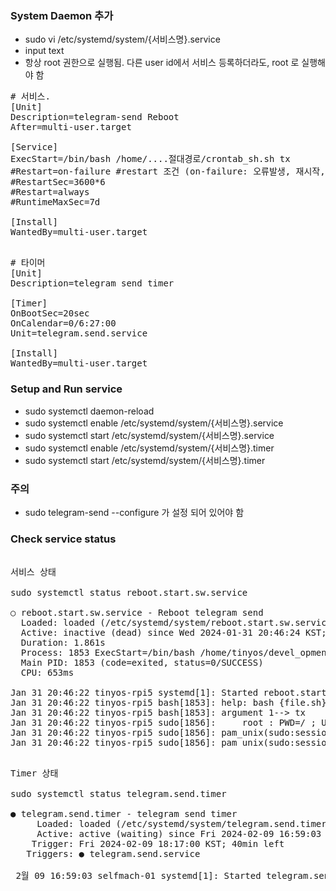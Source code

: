 
### System Daemon 추가 
- sudo vi /etc/systemd/system/{서비스명}.service
- input text
- 항상 root 권한으로 실행됨. 다른 user id에서 서비스 등록하더라도, root 로 실행해야 함

  
<pre>
# 서비스. 
[Unit]
Description=telegram-send Reboot
After=multi-user.target
  
[Service]
ExecStart=/bin/bash /home/....절대경로/crontab_sh.sh tx 
#Restart=on-failure #restart 조건 (on-failure: 오류발생, 재시작, always: 항상)
#RestartSec=3600*6
#Restart=always
#RuntimeMaxSec=7d

[Install]
WantedBy=multi-user.target

</pre>


<pre>
# 타이머
[Unit]
Description=telegram send timer

[Timer]
OnBootSec=20sec
OnCalendar=0/6:27:00
Unit=telegram.send.service

[Install]
WantedBy=multi-user.target
</pre>


### Setup and Run service 
- sudo systemctl daemon-reload
- sudo systemctl enable /etc/systemd/system/{서비스명}.service
- sudo systemctl start /etc/systemd/system/{서비스명}.service
-  sudo systemctl enable /etc/systemd/system/{서비스명}.timer
- sudo systemctl start /etc/systemd/system/{서비스명}.timer

### 주의
- sudo telegram-send --configure 가 설정 되어 있어야 함

### Check service status

<pre>

서비스 상태

sudo systemctl status reboot.start.sw.service
  
○ reboot.start.sw.service - Reboot telegram send  
  Loaded: loaded (/etc/systemd/system/reboot.start.sw.service; enabled; preset: enabled)                                        
  Active: inactive (dead) since Wed 2024-01-31 20:46:24 KST; 793ms ago                                                                           
  Duration: 1.861s                                                                    
  Process: 1853 ExecStart=/bin/bash /home/tinyos/devel_opment/crontab_sh.sh tx (code=exited, status=0/SUCCESS)    
  Main PID: 1853 (code=exited, status=0/SUCCESS)                                                                                                                            
  CPU: 653ms     
  
Jan 31 20:46:22 tinyos-rpi5 systemd[1]: Started reboot.start.sw.service - Reboot telegram send.   
Jan 31 20:46:22 tinyos-rpi5 bash[1853]: help: bash {file.sh} 'tx' will send message to telegram   
Jan 31 20:46:22 tinyos-rpi5 bash[1853]: argument 1--> tx   
Jan 31 20:46:22 tinyos-rpi5 sudo[1856]:     root : PWD=/ ; USER=root ; COMMAND=/usr/bin/vcgencmd measure_temp    
Jan 31 20:46:22 tinyos-rpi5 sudo[1856]: pam_unix(sudo:session): session opened for user root(uid=0) by (uid=0)    
Jan 31 20:46:22 tinyos-rpi5 sudo[1856]: pam_unix(sudo:session): session closed for user root                                                                               Jan 31 20:46:24 tinyos-rpi5 bash[1853]: send done                                                                                                                           Jan 31 20:46:24 tinyos-rpi5 systemd[1]: reboot.start.sw.service: Deactivated successfully.    
</pre>

   

<pre>

Timer 상태
  
sudo systemctl status telegram.send.timer
  
● telegram.send.timer - telegram send timer
     Loaded: loaded (/etc/systemd/system/telegram.send.timer; enabled; preset: enabled)
     Active: active (waiting) since Fri 2024-02-09 16:59:03 KST; 37min ago
    Trigger: Fri 2024-02-09 18:17:00 KST; 40min left
   Triggers: ● telegram.send.service

 2월 09 16:59:03 selfmach-01 systemd[1]: Started telegram.send.timer - telegram send timer.  

</pre>
